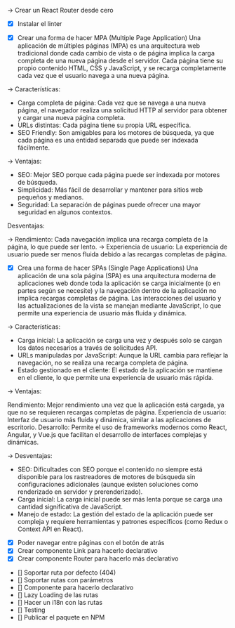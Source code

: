 -> Crear un React Router desde cero

- [x] Instalar el linter

- [x] Crear una forma de hacer MPA (Multiple Page Application)
Una aplicación de múltiples páginas (MPA) es una arquitectura web tradicional donde cada cambio de vista o de página implica la carga completa de una nueva página desde el servidor. Cada página tiene su propio contenido HTML, CSS y JavaScript, y se recarga completamente cada vez que el usuario navega a una nueva página.

-> Características:

- Carga completa de página: Cada vez que se navega a una nueva página,
  el navegador realiza una solicitud HTTP al servidor para obtener y
  cargar una nueva página completa.
- URLs distintas: Cada página tiene su propia URL específica.
- SEO Friendly: Son amigables para los motores de búsqueda, ya que cada
  página es una entidad separada que puede ser indexada fácilmente.

-> Ventajas:

- SEO: Mejor SEO porque cada página puede ser indexada por motores de búsqueda.
- Simplicidad: Más fácil de desarrollar y mantener para sitios web pequeños y medianos.
- Seguridad: La separación de páginas puede ofrecer una mayor seguridad en algunos contextos.

Desventajas:

-> Rendimiento: Cada navegación implica una recarga completa de la página, lo que puede ser lento.
-> Experiencia de usuario: La experiencia de usuario puede
ser menos fluida debido a las recargas completas de página.

- [x] Crea una forma de hacer SPAs (Single Page Applications)
Una aplicación de una sola página (SPA) es una arquitectura moderna de aplicaciones web donde toda la aplicación se carga inicialmente (o en partes según se necesite) y la navegación dentro de la aplicación no implica recargas completas de página. Las interacciones del usuario y las actualizaciones de la vista se manejan mediante JavaScript, lo que permite una experiencia de usuario más fluida y dinámica.

-> Características:

- Carga inicial: La aplicación se carga una vez y después solo
 se cargan los datos necesarios a través de solicitudes API.
- URLs manipuladas por JavaScript: Aunque la URL cambia para reflejar
 la navegación, no se realiza una recarga completa de página.
- Estado gestionado en el cliente: El estado de la aplicación se mantiene
 en el cliente, lo que permite una experiencia de usuario más rápida.

-> Ventajas:

Rendimiento: Mejor rendimiento una vez que la aplicación está
cargada, ya que no se requieren recargas completas de página.
Experiencia de usuario: Interfaz de usuario más fluida y
dinámica, similar a las aplicaciones de escritorio.
Desarrollo: Permite el uso de frameworks modernos como React, Angular, 
y Vue.js que facilitan el desarrollo de interfaces complejas y dinámicas.

-> Desventajas:

- SEO: Dificultades con SEO porque el contenido no siempre está disponible para los
 rastreadores de motores de búsqueda sin configuraciones adicionales (aunque existen
  soluciones como renderizado en servidor y prerenderizado).
- Carga inicial: La carga inicial puede ser más lenta
 porque se carga una cantidad significativa de JavaScript.
- Manejo de estado: La gestión del estado de la aplicación puede ser
compleja y requiere herramientas y patrones específicos
(como Redux o Context API en React).

- [x] Poder navegar entre páginas con el botón de atrás
- [x] Crear componente Link para hacerlo declarativo
- [x] Crear componente Router para hacerlo más declarativo
- [] Soportar ruta por defecto (404)
- [] Soportar rutas con parámetros
- [] Componente para hacerlo declarativo
- [] Lazy Loading de las rutas
- [] Hacer un i18n con las rutas
- [] Testing
- [] Publicar el paquete en NPM
